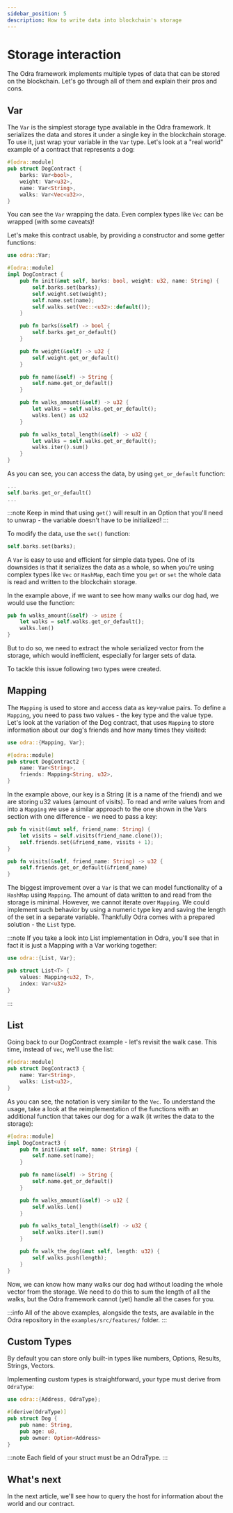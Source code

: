 ```yaml
---
sidebar_position: 5
description: How to write data into blockchain's storage
---
```


# Storage interaction
The Odra framework implements multiple types of data that can be stored on the blockchain. Let's go
through all of them and explain their pros and cons.

## Var
The `Var` is the simplest storage type available in the Odra framework. It serializes the data and stores it under a single key in the blockchain storage. To use it, just wrap your
variable in the `Var` type. Let's look at a "real world" example of a contract that represents a dog:

```rust title="examples/src/features/storage/variable.rs"
#[odra::module]
pub struct DogContract {
    barks: Var<bool>,
    weight: Var<u32>,
    name: Var<String>,
    walks: Var<Vec<u32>>,
}
```

You can see the `Var` wrapping the data. Even complex types like `Vec` can be wrapped (with some caveats)!

Let's make this contract usable, by providing a constructor and some getter functions:

```rust title="examples/src/features/storage/variable.rs"
use odra::Var;

#[odra::module]
impl DogContract {
    pub fn init(&mut self, barks: bool, weight: u32, name: String) {
        self.barks.set(barks);
        self.weight.set(weight);
        self.name.set(name);
        self.walks.set(Vec::<u32>::default());
    }

    pub fn barks(&self) -> bool {
        self.barks.get_or_default()
    }

    pub fn weight(&self) -> u32 {
        self.weight.get_or_default()
    }

    pub fn name(&self) -> String {
        self.name.get_or_default()
    }

    pub fn walks_amount(&self) -> u32 {
        let walks = self.walks.get_or_default();
        walks.len() as u32
    }

    pub fn walks_total_length(&self) -> u32 {
        let walks = self.walks.get_or_default();
        walks.iter().sum()
    }
}
```

As you can see, you can access the data, by using `get_or_default` function:

```rust title="examples/src/features/storage/variable.rs"
...
self.barks.get_or_default()
...
```

:::note
Keep in mind that using `get()` will result in an Option that you'll need to unwrap - the variable
doesn't have to be initialized!
:::

To modify the data, use the `set()` function:

```rust title="examples/src/features/storage/variable.rs"
self.barks.set(barks);
```

A `Var` is easy to use and efficient for simple data types. One of its downsides is that it
serializes the data as a whole, so when you're using complex types like `Vec` or `HashMap`,
each time you `get` or `set` the whole data is read and written to the blockchain storage.

In the example above, if we want to see how many walks our dog had, we would use the function:
```rust title="examples/src/features/storage/variable.rs"
pub fn walks_amount(&self) -> usize {
    let walks = self.walks.get_or_default();
    walks.len()
}
```
But to do so, we need to extract the whole serialized vector from the storage, which would inefficient,
especially for larger sets of data.

To tackle this issue following two types were created.

## Mapping

The `Mapping` is used to store and access data as key-value pairs. To define a `Mapping`, you need to
pass two values - the key type and the value type. Let's look at the variation of the Dog contract, that
uses `Mapping` to store information about our dog's friends and how many times they visited:

```rust title="examples/src/features/storage/mapping.rs"
use odra::{Mapping, Var};

#[odra::module]
pub struct DogContract2 {
    name: Var<String>,
    friends: Mapping<String, u32>,
}
```

In the example above, our key is a String (it is a name of the friend) and we are storing u32 values
(amount of visits). To read and write values from and into a `Mapping` we use a similar approach
to the one shown in the Vars section with one difference - we need to pass a key:

```rust title="examples/src/features/storage/mapping.rs"
pub fn visit(&mut self, friend_name: String) {
    let visits = self.visits(friend_name.clone());
    self.friends.set(&friend_name, visits + 1);
}

pub fn visits(&self, friend_name: String) -> u32 {
    self.friends.get_or_default(&friend_name)
}
```

The biggest improvement over a `Var` is that we can model functionality of a `HashMap` using `Mapping`.
The amount of data written to and read from the storage is minimal. However, we cannot iterate over `Mapping`.
We could implement such behavior by using a numeric type key and saving the length of the set in a
separate variable. Thankfully Odra comes with a prepared solution - the `List` type.

:::note
If you take a look into List implementation in Odra, you'll see that in fact it is just a Mapping with
a Var working together:

```rust title="core/src/list.rs"
use odra::{List, Var};

pub struct List<T> {
    values: Mapping<u32, T>,
    index: Var<u32>
}
```
:::

## List
Going back to our DogContract example - let's revisit the walk case. This time, instead of `Vec`,
we'll use the list:

```rust title="examples/src/features/storage/list.rs"
#[odra::module]
pub struct DogContract3 {
    name: Var<String>,
    walks: List<u32>,
}
```

As you can see, the notation is very similar to the `Vec`. To understand the usage, take a look
at the reimplementation of the functions with an additional function that takes our dog for a walk
(it writes the data to the storage):

```rust title="examples/src/features/storage/list.rs"
#[odra::module]
impl DogContract3 {
    pub fn init(&mut self, name: String) {
        self.name.set(name);
    }

    pub fn name(&self) -> String {
        self.name.get_or_default()
    }

    pub fn walks_amount(&self) -> u32 {
        self.walks.len()
    }

    pub fn walks_total_length(&self) -> u32 {
        self.walks.iter().sum()
    }

    pub fn walk_the_dog(&mut self, length: u32) {
        self.walks.push(length);
    }
}
```

Now, we can know how many walks our dog had without loading the whole vector from the storage.
We need to do this to sum the length of all the walks, but the Odra framework cannot (yet) handle all
the cases for you.

:::info
All of the above examples, alongside the tests, are available in the Odra repository in the `examples/src/features/` folder.
:::

## Custom Types

By default you can store only built-in types like numbers, Options, Results, Strings, Vectors.

Implementing custom types is straightforward, your type must derive from `OdraType`: 

```rust
use odra::{Address, OdraType};

#[derive(OdraType)]
pub struct Dog {
    pub name: String,
    pub age: u8,
    pub owner: Option<Address>
}
```

:::note
Each field of your struct must be an OdraType.
:::

## What's next
In the next article, we'll see how to query the host for information about the world and our contract.
